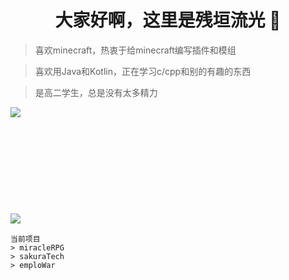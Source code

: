 <h1 align="center">大家好啊，这里是残垣流光 👋</h1>

   > 喜欢minecraft，热衷于给minecraft编写插件和模组<br>
   
   > 喜欢用Java和Kotlin，正在学习c/cpp和别的有趣的东西<br>
   
   > 是高二学生，总是没有太多精力 <br>
 
<img align="left" src="https://github-readme-stats.vercel.app/api?username=snugbrick&hide_border=true&count_private=true&show_icons=true&icon_color=059878&title_color=059878"/><br><br>
<br><br><br><br><br><br><br><br>
<img align="left" src="https://github-readme-stats.vercel.app/api/top-langs/?username=snugbrick&count_private=true&layout=compact&hide_border=true&langs_count=16&icon_color=059878&title_color=059878"/><br>

```
当前项目
> miracleRPG
> sakuraTech
> emploWar
```
<!--
**snugbrick/snugbrick** is a ✨ _special_ ✨ repository because its `README.md` (this file) appears on your GitHub profile.

Here are some ideas to get you started:

- 🔭 I’m currently working on ...
- 🌱 I’m currently learning ...
- 👯 I’m looking to collaborate on ...
- 🤔 I’m looking for help with ...
- 💬 Ask me about ...
- 📫 How to reach me: ...
- 😄 Pronouns: ...
- ⚡ Fun fact: ...
-->
